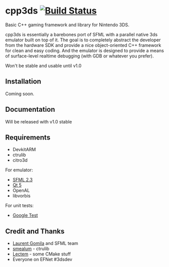 cpp3ds [![Build Status](https://travis-ci.org/cpp3ds/cpp3ds.png?branch=master)](https://travis-ci.org/cpp3ds/cpp3ds)
======

Basic C++ gaming framework and library for Nintendo 3DS.

cpp3ds is essentially a barebones port of SFML with a parallel native 3ds emulator built on top of it. The goal is to completely abstract the developer from the hardware SDK and provide a nice object-oriented C++ framework for clean and easy coding. And the emulator is designed to provide a means of surface-level realtime debugging (with GDB or whatever you prefer).

Won't be stable and usable until v1.0

Installation
------------
Coming soon.

Documentation
-------------
Will be released with v1.0 stable

Requirements
------------
 
- DevkitARM
- ctrulib
- citro3d

For emulator:

- [SFML 2.3](http://www.sfml-dev.org/index.php)
- [Qt 5](https://qt-project.org/)
- OpenAL
- libvorbis

For unit tests:

- [Google Test](https://code.google.com/p/googletest/)

Credit and Thanks
-----------------
- [Laurent Gomila](https://github.com/LaurentGomila) and SFML team
- [smealum](https://github.com/smealum) - ctrulib
- [Lectem](https://github.com/Lectem) - some CMake stuff
- Everyone on EFNet #3dsdev
